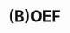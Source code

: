 ---
title: (B)OEF
slug : boef
description: Een dief trekt op pad om zijn slag te slaan &hellip;<br><br>Heel veel ideeën gehad voor dit filmpje, maar helaas opnieuw door de tijdsbeperking van 1 minuut praktisch alle ideeën moeten weggooien! Uiteindelijk wel nog tevreden met het resultaat. Ondertitels kunnen worden aangevinkt, voor diegenen die 'West-Vlaams' onder de categorie 'Zuid-Afrikaans' rekenen &hellip;
type: intern
members:
    - name : Arthuur Bruwier
      major: Multimediaproductie
      minor: Audiovisual Design
      academic-year: 3de jaar
thumbnail:
    url: thumb_BruwierArtuur.png
    alt: ""
    height: 1
    width: 2
    text-color: "285D84"
    background-color: "EF9D2D"
media:
    - url : detail1_BruwierArtuur.png
      type: image
    - url : detail2_BruwierArtuur.png
      type: image
    - url : detail3_BruwierArtuur.png
      type: image
    - url : "209717168"
      type: vimeo
created: 20/01/2017
order: 14
---